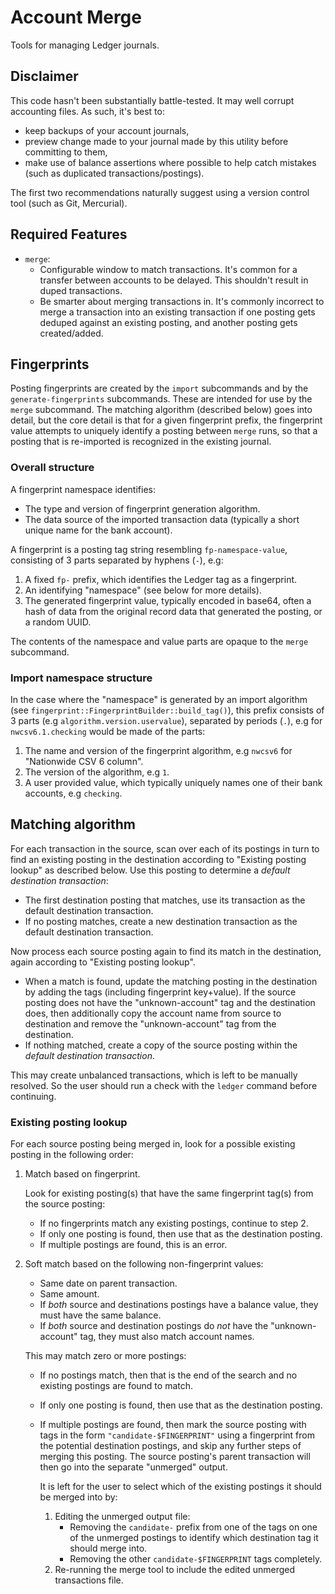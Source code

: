 # Account Merge

Tools for managing Ledger journals.

## Disclaimer

This code hasn't been substantially battle-tested. It may well corrupt
accounting files. As such, it's best to:

- keep backups of your account journals,
- preview change made to your journal made by this utility before committing
  to them,
- make use of balance assertions where possible to help catch mistakes (such
  as duplicated transactions/postings).

The first two recommendations naturally suggest using a version control tool
(such as Git, Mercurial).

## Required Features

- `merge`:
  - Configurable window to match transactions. It's common for a
    transfer between accounts to be delayed. This shouldn't result in
    duped transactions.
  - Be smarter about merging transactions in. It's commonly incorrect to merge
    a transaction into an existing transaction if one posting gets deduped
    against an existing posting, and another posting gets created/added.

## Fingerprints

Posting fingerprints are created by the `import` subcommands and by the
`generate-fingerprints` subcommands. These are intended for use by the `merge`
subcommand. The matching algorithm (described below) goes into detail, but the
core detail is that for a given fingerprint prefix, the fingerprint value
attempts to uniquely identify a posting between `merge` runs, so that a posting
that is re-imported is recognized in the existing journal.

### Overall structure

A fingerprint namespace identifies:

- The type and version of fingerprint generation algorithm.
- The data source of the imported transaction data (typically a short unique
  name for the bank account).

A fingerprint is a posting tag string resembling `fp-namespace-value`, consisting of 3 parts
separated by hyphens (`-`), e.g:

1. A fixed `fp-` prefix, which identifies the Ledger tag as a fingerprint.
2. An identifying "namespace" (see below for more details).
3. The generated fingerprint value, typically encoded in base64, often a hash
   of data from the original record data that generated the posting, or a random
   UUID.

The contents of the namespace and value parts are opaque to the `merge` subcommand.

### Import namespace structure

In the case where the "namespace" is generated by an import algorithm (see
`fingerprint::FingerprintBuilder::build_tag()`), this prefix consists of 3 parts (e.g
`algorithm.version.uservalue`), separated by periods (`.`), e.g for `nwcsv6.1.checking`
would be made of the parts:

1. The name and version of the fingerprint algorithm, e.g `nwcsv6` for "Nationwide CSV 6 column".
2. The version of the algorithm, e.g `1`.
3. A user provided value, which typically uniquely names one of their bank
   accounts, e.g `checking`.

## Matching algorithm

For each transaction in the source, scan over each of its postings in turn to
find an existing posting in the destination according to "Existing posting
lookup" as described below. Use this posting to determine a _default
destination transaction_:

- The first destination posting that matches, use its transaction as the
  default destination transaction.
- If no posting matches, create a new destination transaction as the default
  destination transaction.

Now process each source posting again to find its match in the destination,
again according to "Existing posting lookup".

- When a match is found, update the matching posting in the destination by
  adding the tags (including fingerprint key+value). If the source posting
  does not have the "unknown-account" tag and the destination does, then
  additionally copy the account name from source to destination and remove
  the "unknown-account" tag from the destination.
- If nothing matched, create a copy of the source posting within the _default
  destination transaction_.

This may create unbalanced transactions, which is left to be manually resolved.
So the user should run a check with the `ledger` command before continuing.

### Existing posting lookup

For each source posting being merged in, look for a possible existing posting
in the following order:

1. Match based on fingerprint.

   Look for existing posting(s) that have the same fingerprint tag(s) from the
   source posting:

   - If no fingerprints match any existing postings, continue to step 2.
   - If only one posting is found, then use that as the destination posting.
   - If multiple postings are found, this is an error.

2. Soft match based on the following non-fingerprint values:

   - Same date on parent transaction.
   - Same amount.
   - If _both_ source and destinations postings have a balance value, they
     must have the same balance.
   - If _both_ source and destination postings do _not_ have the
     "unknown-account" tag, they must also match account names.

   This may match zero or more postings:

   - If no postings match, then that is the end of the search and no existing
     postings are found to match.
   - If only one posting is found, then use that as the destination posting.
   - If multiple postings are found, then mark the source posting with tags in
     the form `"candidate-$FINGERPRINT"` using a fingerprint from the
     potential destination postings, and skip any further steps of merging
     this posting. The source posting's parent transaction will then go into
     the separate "unmerged" output.

     It is left for the user to select which of the existing postings it
     should be merged into by:

     1. Editing the unmerged output file:
        - Removing the `candidate-` prefix from one of the tags on one of
          the unmerged postings to identify which destination tag it should
          merge into.
        - Removing the other `candidate-$FINGERPRINT` tags completely.
     2. Re-running the merge tool to include the edited unmerged
        transactions file.
